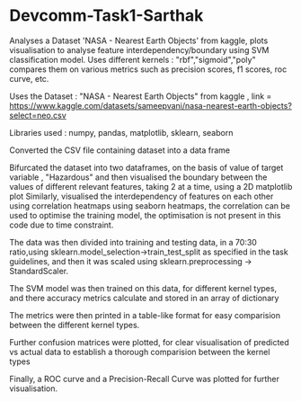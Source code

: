 # Devcomm-Task1-Sarthak
Analyses a Dataset 'NASA - Nearest Earth Objects' from kaggle, plots visualisation to analyse feature interdependency/boundary using SVM classification model. Uses different kernels : "rbf","sigmoid","poly" compares them on various metrics such as precision scores, f1 scores, roc curve, etc.

Uses the Dataset : "NASA - Nearest Earth Objects" from kaggle , link = https://www.kaggle.com/datasets/sameepvani/nasa-nearest-earth-objects?select=neo.csv

Libraries used : numpy, pandas, matplotlib, sklearn, seaborn

Converted the CSV file containing dataset into a data frame

Bifurcated the dataset into two dataframes, on the basis of value of target variable , "Hazardous" and then visualised the boundary between the values of different relevant features, taking 2 at a time, using a 2D matplotlib plot
Similarly, visualised the interdependency of features on each other using correlation heatmaps using seaborn heatmaps, the correlation can be used to optimise the training model, the optimisation is not present in this code due to time constraint.

The data was then divided into training and testing data, in a 70:30 ratio,using sklearn.model_selection->train_test_split as specified in the task guidelines, and then it was scaled using sklearn.preprocessing -> StandardScaler.

The SVM model was then trained on this data, for different kernel types, and there accuracy metrics calculate and stored in an array of dictionary

The metrics were then printed in a table-like format for easy comparision between the different kernel types.

Further confusion matrices were plotted, for clear visualisation of predicted vs actual data to establish a thorough comparision between the kernel types

Finally, a ROC curve and a Precision-Recall Curve was plotted for further visualisation.
 
